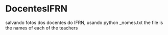 # DocentesIFRN
salvando fotos dos docentes do IFRN, usando python
_nomes.txt the file is the names of each of the teachers
